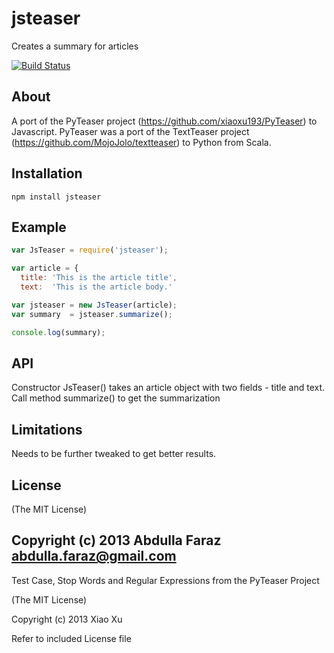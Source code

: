 # jsteaser

Creates a summary for articles

[![Build Status](https://travis-ci.org/n3m6/jsteaser.png)](https://travis-ci.org/n3m6/jsteaser)

## About

A port of the PyTeaser project (https://github.com/xiaoxu193/PyTeaser) to Javascript.
PyTeaser was a port of the TextTeaser project (https://github.com/MojoJolo/textteaser) to Python from Scala.

## Installation

`npm install jsteaser`

## Example

```javascript
var JsTeaser = require('jsteaser');

var article = {
  title: 'This is the article title',
  text:  'This is the article body.'

var jsteaser = new JsTeaser(article);
var summary  = jsteaser.summarize();

console.log(summary);

```

## API

Constructor JsTeaser() takes an article object with two fields - title and text.
Call method summarize() to get the summarization

## Limitations

Needs to be further tweaked to get better results.

## License

(The MIT License)

Copyright (c) 2013 Abdulla Faraz <abdulla.faraz@gmail.com>
---
Test Case, Stop Words and Regular Expressions from the PyTeaser Project

(The MIT License)

Copyright (c) 2013 Xiao Xu

Refer to included License file

